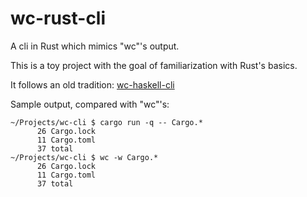 # wc-rust-cli

A cli in Rust which mimics "wc"'s output.

This is a toy project with the goal of familiarization with Rust's basics.

It follows an old tradition: [wc-haskell-cli](https://github.com/edkolev/wc)

Sample output, compared with "wc"'s:

```
~/Projects/wc-cli $ cargo run -q -- Cargo.*
      26 Cargo.lock
      11 Cargo.toml
      37 total
~/Projects/wc-cli $ wc -w Cargo.*
      26 Cargo.lock
      11 Cargo.toml
      37 total
```
